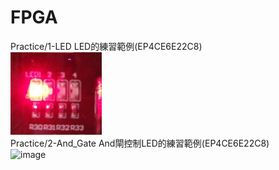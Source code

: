 # FPGA

Practice/1-LED      	LED的練習範例(EP4CE6E22C8) </br>
![image](https://github.com/Wayne0980/FPGA/blob/master/Practice/1-LED/IMAG1368.jpg)</br>
Practice/2-And_Gate     And閘控制LED的練習範例(EP4CE6E22C8) </br>
![image](https://github.com/Wayne0980/FPGA/blob/master/Practice/VIDEO0656.gif)</br>